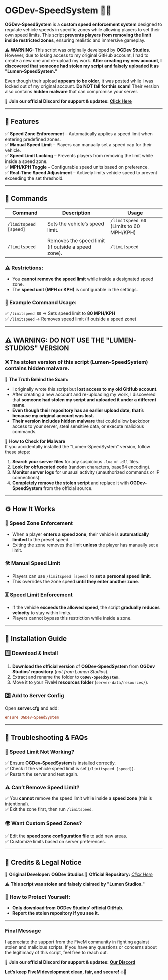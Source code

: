 # **OGDev-SpeedSystem** 🚗💨  
**OGDev-SpeedSystem** is a **custom speed enforcement system** designed to regulate vehicle speeds in specific zones while allowing players to set their own speed limits. This script **prevents players from removing the limit inside restricted zones**, ensuring realistic and immersive gameplay.  

⚠ **WARNING:** This script was originally developed by **OGDev Studios**. However, due to losing access to my original GitHub account, I had to create a new one and re-upload my work. **After creating my new account, I discovered that someone had stolen my script and falsely uploaded it as "Lumen-SpeedSystem."**  

Even though their upload **appears to be older**, it was posted while I was locked out of my original account. **Do NOT fall for this scam!** Their version also contains **hidden malware** that can compromise your server.  

📌 **Join our official Discord for support & updates:** **[Click Here](https://discord.gg/uzVkdfK7Qm)**  

---

## **📌 Features**  
✅ **Speed Zone Enforcement** – Automatically applies a speed limit when entering predefined zones.  
✅ **Manual Speed Limit** – Players can manually set a speed cap for their vehicle.  
✅ **Speed Limit Locking** – Prevents players from removing the limit while inside a speed zone.  
✅ **MPH/KPH Toggle** – Configurable speed units based on preference.  
✅ **Real-Time Speed Adjustment** – Actively limits vehicle speed to prevent exceeding the set threshold.  

---

## **📜 Commands**  

| Command | Description | Usage |  
|---------|------------|--------|  
| `/limitspeed [speed]` | Sets the vehicle’s speed limit. | `/limitspeed 60` (Limits to 60 MPH/KPH) |  
| `/limitspeed` | Removes the speed limit (if outside a speed zone). | `/limitspeed` |  

### **⚠ Restrictions:**  
- You **cannot remove the speed limit** while inside a designated speed zone.  
- The **speed unit (MPH or KPH)** is configurable in the settings.  

### **🔹 Example Command Usage:**  
✅ `/limitspeed 80` → Sets speed limit to **80 MPH/KPH**  
✅ `/limitspeed` → Removes speed limit (if outside a speed zone)  

---

## **⚠ WARNING: DO NOT USE THE "LUMEN-STUDIOS" VERSION**  
### ❌ **The stolen version of this script (Lumen-SpeedSystem) contains hidden malware.**  

🚨 **The Truth Behind the Scam:**  
- I originally wrote this script but **lost access to my old GitHub account**.  
- After creating a new account and re-uploading my work, I discovered that **someone had stolen my script and uploaded it under a different name**.  
- **Even though their repository has an earlier upload date, that’s because my original account was lost.**  
- **Their version includes hidden malware** that could allow backdoor access to your server, steal sensitive data, or execute malicious commands.  

🔹 **How to Check for Malware**  
If you accidentally installed the "Lumen-SpeedSystem" version, follow these steps:  
1. **Search your server files** for any suspicious `.lua` or `.dll` files.  
2. **Look for obfuscated code** (random characters, base64 encoding).  
3. **Monitor server logs** for unusual activity (unauthorized commands or IP connections).  
4. **Completely remove the stolen script** and replace it with **OGDev-SpeedSystem** from the official source.  

---

## **⚙️ How It Works**  

### **🚧 Speed Zone Enforcement**  
- When a player **enters a speed zone**, their vehicle is **automatically limited** to the preset speed.  
- Exiting the zone removes the limit **unless** the player has manually set a limit.  

### **🛠 Manual Speed Limit**  
- Players can use `/limitspeed [speed]` to **set a personal speed limit**.  
- This overrides the zone speed **until they enter another zone**.  

### **⏳ Speed Limit Enforcement**  
- If the vehicle **exceeds the allowed speed**, the script **gradually reduces velocity** to stay within limits.  
- Players cannot bypass this restriction while inside a zone.  

---

## **📂 Installation Guide**  

### **1️⃣ Download & Install**  
1. **Download the official version** of **OGDev-SpeedSystem** from **OGDev Studios' repository** (*not from Lumen Studios*).  
2. Extract and rename the folder to **`OGDev-SpeedSystem`**.  
3. Move it to your FiveM **resources folder** (`server-data/resources/`).  

### **2️⃣ Add to Server Config**  
Open **server.cfg** and add:  
```ini
ensure OGDev-SpeedSystem
```

---

## **🚀 Troubleshooting & FAQs**  

### **🚗 Speed Limit Not Working?**  
✅ Ensure **OGDev-SpeedSystem** is installed correctly.  
✅ Check if the vehicle speed limit is set (`/limitspeed [speed]`).  
✅ Restart the server and test again.  

### **⚠ Can’t Remove Speed Limit?**  
✅ You **cannot** remove the speed limit while inside a **speed zone** (this is intentional).  
✅ Exit the zone first, then run `/limitspeed`.  

### **🌍 Want Custom Speed Zones?**  
✅ Edit the **speed zone configuration file** to add new areas.  
✅ Customize limits based on server preferences.  

---

## **📢 Credits & Legal Notice**  
👤 **Original Developer:** **OGDev Studios**
🔗 **Official Repository:** *[Click Here](https://github.com/SheLovesLqwid/OGDev-SpeedSystem)*  

⚠ **This script was stolen and falsely claimed by "Lumen Studios."**  

### 🚨 **How to Protect Yourself:**  
- **Only download from OGDev Studios' official GitHub.**  
- **Report the stolen repository if you see it.**  

---

### **Final Message**  
I appreciate the support from the FiveM community in fighting against stolen and malicious scripts. If you have any questions or concerns about the legitimacy of this script, feel free to reach out.  

📌 **Join our official Discord for support & updates:** **[Our Discord](https://discord.gg/uzVkdfK7Qm)**  

**Let’s keep FiveM development clean, fair, and secure!** 🔥🚀  
